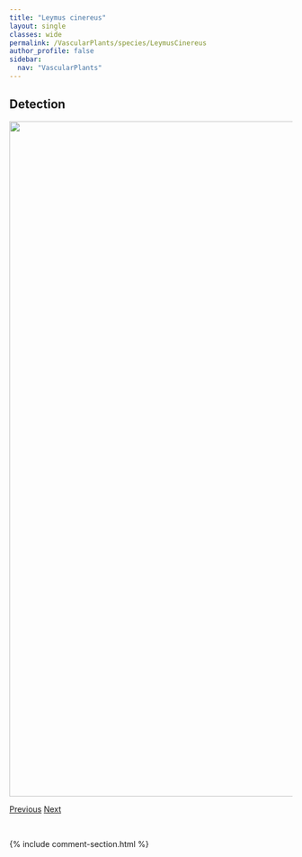 ```yaml
---
title: "Leymus cinereus"
layout: single
classes: wide
permalink: /VascularPlants/species/LeymusCinereus
author_profile: false
sidebar:
  nav: "VascularPlants"
---
```


<h2>Detection</h2>

<a href="https://drive.google.com/uc?export=view&id=1k9cMvHj3UKGCpUyYOCU_-4rPLb8k57qW">
<img src="https://drive.google.com/uc?export=view&id=1k9cMvHj3UKGCpUyYOCU_-4rPLb8k57qW" height = "1200" width = "800">
</a>


<a href="/DevelopmentWebsite/VascularPlants/species/LeucophysalisGrandiflora" class="pagination--pager" title="Leucophysalis grandiflora">Previous</a> <a href="/DevelopmentWebsite/VascularPlants/species/LeymusInnovatus" class="pagination--pager" title="Leymus innovatus">Next</a>

<p>&nbsp;</p>

{% include comment-section.html %}
